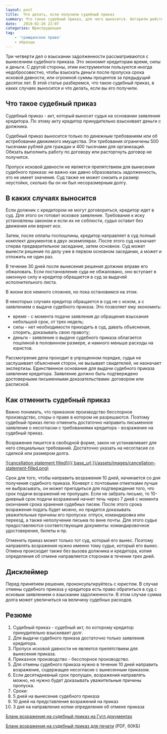 ```yaml
---
layout: post
title:  Что делать, если получили судебный приказ
summary: Что такое судебный приказ, для чего выносится. Алгоритм действий. Образец возражения
date:   2019-02-26 22:07
categories: Юриспруденция
tag:
    - 'гражданское право'
    - образцы
---
```


Три четверти дел о взыскании задолженности рассматриваются с вынесением судебного приказа. Это экономит кредиторам время, силы и деньги. С другой стороны, этим инструментом пользуются иногда недобросовестно, чтобы взыскать деньги после пропуска срока исковой давности, или огромной суммы процентов за предыдущий десяток лет. В этой статье разберемся, что такое судебный приказ, в каких случаях выносится и что делать, если вы его получили.

<!--more-->

## Что такое судебный приказ

Судебный приказ - акт, который выносит судья на основании заявления кредитора. По этому акту кредитор принудительно взыскивает деньги с должника.

Судебный приказ выносится только по денежным требованиям или об истребовании движимого имущества. Эти требования ограничены 500 тысячами рублей для граждан и 400 тысячами для организаций. Обязать выполнить работу по договору или расторгнуть договор не получится.

Пропуск исковой давности не является препятствием для вынесения судебного приказа: не важно как давно образовалась задолженность, это не имеет значения. Суд также не может снизить и размер неустойки, сколько бы он ни был несоразмерным долгу.


## В каких случаях выносится

Если должник с кредитором не могут договориться, кредитор идет в суд. Для этого он готовит исковое заявление. Требования к иску установлены законом и если их не соблюсти, судья оставит без движения или вернет иск.

Затем, после оплаты госпошлины, кредитор направляет в суд полный комплект документов в двух экземплярах. После этого суд назначает сперва предварительное заседание, затем основное. Суд может вынести решение по делу уже в первом основном заседании, а может и отложить не один раз.

В течение 30 дней после вынесения решения должник вправе его обжаловать. Если постановление суда не обжаловано, оно вступает в законную силу и кредитор обращается в суд за выдачей исполнительного листа.

В жизни все немного сложнее, но пока остановимся на этом.

В некоторых случаях кредитор обращается в суд не с иском, а с заявлением о выдаче судебного приказа. Это позволяет ему экономить:

- время - с момента подачи заявления до обращения взыскания небольшой срок, от трех недель;
- силы - нет необходимости приходить в суд, давать объяснения, спорить, доказывать свою правоту;
- деньги - заявление о выдаче судебного приказа облагается пошлиной в половинном размере, и намного меньше расходы на юристов.

Рассмотрение дела проходит в упрощенном порядке, судья не заслушивает объяснения сторон, не вызывает свидетелей, не назначает экспертизы. Единственное основание для выдачи судебного приказа заявление кредитора. Заявление должно быть подтверждено достоверными письменными доказательствами: договором или распиской.


## Как отменить судебный приказ

Важно понимать, что приказное производство бесспорное производство, споры о праве в котором не разрешаются. Поэтому судебный приказ легко отменить достаточно направить письменное заявление о несогласии с требованиями кредитора - возражение на судебный приказ.

Возражение пишется в свободной форме, закон не устанавливает для него специальных требований. Достаточно указать на несогласие со сделкой или размером долга.

[![cancellation statement filled]({{ base_url }}/assets/images/cancellation-statement-filled.png)](/assets/images/cancellation-statement-filled.png)

Срок для того, чтобы направить возражения 10 дней, начинается со дня получения судебного приказа. Конверт с почтовыми отметками лучше не выбрасывать, он может пригодиться для подтверждения того, что срок подачи возражений не пропущен. Если не забрать письмо, то 10-дневный срок подачи возражений начнет течь через 7 дней с момента окончания срока хранения судебных писем. После этого срока возражения подать будет можно, но придется доказывать уважительные причины его пропуска: отпуск, командировка или переезд, а также неполучение письма по вине почты. Для этого судье предоставляются соответствующие документы: командировочное удостоверение, билеты и пр.

Отменить приказ может только тот суд, который его вынес. Поэтому направлять возражения нужно именно тому судье, который его вынес. Отмена происходит также без вызова должника и кредитора, копия определения об отмене направляется сторонам в течении трех дней.


## Дисклеймер

Перед принятием решения, проконсультируйтесь с юристом. В случае отмены судебного приказа у кредитора есть право обратиться в суд с исковым заявлением о взыскании задолженности. В этом случае сумма долга может увеличиться на величину судебных расходов.


## Резюме
1. Судебный приказ - судебный акт, по которому кредитор принудительно взыскивает долг.
2. Для выдачи судебного приказа достаточно только заявления кредитора.
3. Пропуск исковой давности не является препятствием для вынесения приказа.
4. Приказное производство - бесспорное производство.
5. Для отмены судебного приказа нужно в течение 10 дней направить возражение, содержащее несогласие с вынесенным приказом.
6. Если десятидневный срок пропущен, возражения направлять можно, но нужно будет доказывать уважительные причины пропуска.
7. Сроки:
  1. 5 дней на вынесение судебного приказа
  2. 10 дней на представление возражений на приказ
  3. 3 дня на направление копии определения об отмене приказа

[Бланк возражения на судебный приказ на Гугл документах](https://docs.google.com/document/d/1T6_7GbgVwGQ26OIc2k7a-Q2cUUKEk3N-Z1UjQMjp-l0/edit?usp=sharing)

[Бланк возражения на судебный приказ для печати](/assets/documents/cancellation-statement.pdf)  (PDF, 60КБ)






